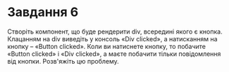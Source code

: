 # Завдання 6

Створіть компонент, що буде рендерити div, всередині якого є кнопка. Клацанням на div виведіть у консоль «Div clicked», а натисканням на кнопку – «Button clicked». Коли ви натиснете кнопку, то побачите «Button clicked» і «Div clicked», а маєте побачити тільки повідомлення від кнопки. Розв'яжіть цю проблему.